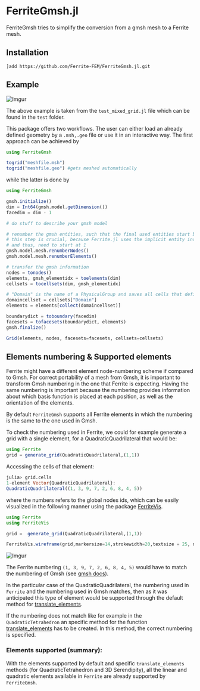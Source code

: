 # FerriteGmsh.jl

<!---
[![][docs-dev-img]][docs-dev-url]

[docs-dev-img]: https://img.shields.io/badge/docs-dev-blue.svg

[docs-dev-url]: http://ferrite-fem.github.io/FerriteGmsh.jl/dev/
-->

FerriteGmsh tries to simplify the conversion from a gmsh mesh to a Ferrite mesh.

## Installation

```
]add https://github.com/Ferrite-FEM/FerriteGmsh.jl.git
```

## Example

![Imgur](https://i.imgur.com/qzQKx4x.png)

The above example is taken from the `test_mixed_grid.jl` file which can be found in the `test` folder.

This package offers two workflows. The user can either load an already defined geometry by a `.msh,.geo` file or use it in an interactive way.
The first approach can be achieved by

```julia
using FerriteGmsh

togrid("meshfile.msh")
togrid("meshfile.geo") #gets meshed automatically
```

while the latter is done by

```julia
using FerriteGmsh

gmsh.initialize()
dim = Int64(gmsh.model.getDimension())
facedim = dim - 1

# do stuff to describe your gmsh model

# renumber the gmsh entities, such that the final used entities start by index 1
# this step is crucial, because Ferrite.jl uses the implicit entity index based on an array index
# and thus, need to start at 1
gmsh.model.mesh.renumberNodes()
gmsh.model.mesh.renumberElements()

# transfer the gmsh information
nodes = tonodes()
elements, gmsh_elementidx = toelements(dim)
cellsets = tocellsets(dim, gmsh_elementidx)

# "Domain" is the name of a PhysicalGroup and saves all cells that define the computational domain
domaincellset = cellsets["Domain"]
elements = elements[collect(domaincellset)]

boundarydict = toboundary(facedim)
facesets = tofacesets(boundarydict, elements)
gmsh.finalize()

Grid(elements, nodes, facesets=facesets, cellsets=cellsets)
```

## Elements numbering & Supported elements

Ferrite might have a different element node-numbering scheme if compared to Gmsh. For correct portability of a mesh from Gmsh, it is important to transform Gmsh numbering in the one that Ferrite is expecting. Having the same numbering is important because the numbering provides information about which basis function is placed at each position, as well as the orientation of the elements. 

By default `FerriteGmsh` supports all Ferrite elements in which the numbering is the same to the one used in Gmsh.

To check the numbering used in Ferrite, we could for example generate a grid with a single element, for a QuadraticQuadrilateral that would be:

```julia
using Ferrite
grid = generate_grid(QuadraticQuadrilateral,(1,1))
```

Accessing the cells of that element:

```julia
julia> grid.cells
1-element Vector{QuadraticQuadrilateral}: 
QuadraticQuadrilateral((1, 3, 9, 7, 2, 6, 8, 4, 5))
```
where the numbers refers to the global nodes ids, which can be easily visualized in the following manner using the package [FerriteVis](https://github.com/koehlerson/FerriteVis.jl).


```julia
using Ferrite
using FerriteVis

grid =  generate_grid(QuadraticQuadrilateral,(1,1))

FerriteVis.wireframe(grid,markersize=14,strokewidth=20,textsize = 25, nodelabels=true,celllabels=true)
```
![Imgur](https://i.imgur.com/58OCFgo.png)

The Ferrite numbering `(1, 3, 9, 7, 2, 6, 8, 4, 5)` would have to match the numbering of Gmsh (see [gmsh docs](https://gmsh.info/doc/texinfo/gmsh.html#Node-ordering)).

In the particular case of the QuadraticQuadrilateral, the numbering used in `Ferrite` and the numbering used in Gmsh matches, then as it was anticipated this type of element would be supported through the default method for [translate_elements](https://github.com/koehlerson/FerriteGmsh.jl/blob/6682d9d4d95189f4799da19690b8ff0f18a9e177/src/FerriteGmsh.jl#L17-L19).


If the numbering does not match like for example in the `QuadraticTetrahedron` an specific method for the function [translate_elements](https://github.com/koehlerson/FerriteGmsh.jl/blob/6682d9d4d95189f4799da19690b8ff0f18a9e177/src/FerriteGmsh.jl#L21-L36) has to be created. In this method, the correct numbering is specified.

### Elements supported (summary):
With the elements supported by default and specific `translate_elements` methods (for QuadraticTetrahedron and 3D Serendipity), all the linear and quadratic elements available in `Ferrite` are already supported by `FerriteGmsh`.
